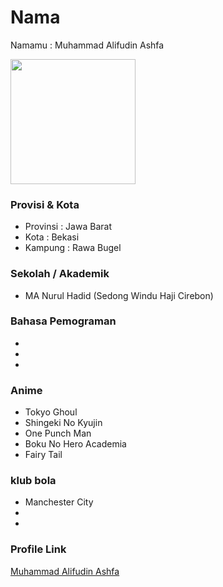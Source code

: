 # Nama
Namamu : Muhammad Alifudin Ashfa

<img src="https://www.freepik.com/free-vector/flame-illustration-set_6974892.htm#page=1&query=api&position=0&from_view=keyword" width="200" height="200" align="center"/>

### Provisi & Kota
- Provinsi : Jawa Barat
- Kota     : Bekasi
- Kampung  : Rawa Bugel

### Sekolah / Akademik
- MA Nurul Hadid (Sedong Windu Haji Cirebon)

### Bahasa Pemograman

-
-
-

### Anime

- Tokyo Ghoul
- Shingeki No Kyujin
- One Punch Man
- Boku No Hero Academia
- Fairy Tail

### klub bola

- Manchester City
-
-

### Profile Link

[Muhammad Alifudin Ashfa](https://github.com/alifudin-ashfa)
